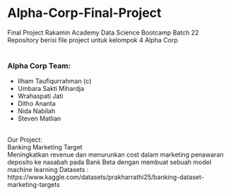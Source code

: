 # Alpha-Corp-Final-Project
Final Project Rakamin Academy Data Science Bootcamp Batch 22 <br>
Repository berisi file project untuk kelompok 4 Alpha Corp <br>
<br>
### Alpha Corp Team:
- Ilham Taufiqurrahman (c) <br>
- Umbara Sakti Mihardja <br>
- Wrahaspati Jati <br>
- Ditho Ananta <br>
- Nida Nabilah <br>
- Steven Matlian <br>
<br>
Our Project:<br>
Banking Marketing Target<br>
Meningkatkan revenue dan menurunkan cost dalam marketing penawaran deposito ke nasabah pada Bank Beta dengan membuat sebuah model machine learning
Datasets : https://www.kaggle.com/datasets/prakharrathi25/banking-dataset-marketing-targets
